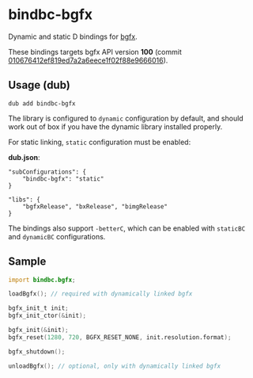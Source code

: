 # bindbc-bgfx
Dynamic and static D bindings for [bgfx](https://github.com/bkaradzic/bgfx).

These bindings targets bgfx API version **100** (commit [010676412ef819ed7a2a6eece1f02f88e9666016](https://github.com/bkaradzic/bgfx/tree/010676412ef819ed7a2a6eece1f02f88e9666016)).

## Usage (dub)
```dub add bindbc-bgfx```

The library is configured to `dynamic` configuration by default, and should work out of box if you have the dynamic library installed properly.

For static linking, `static` configuration must be enabled:

__dub.json__:
```
"subConfigurations": {
	"bindbc-bgfx": "static"
}

"libs": {
	"bgfxRelease", "bxRelease", "bimgRelease"
}
```

The bindings also support `-betterC`, which can be enabled with `staticBC` and `dynamicBC` configurations.

## Sample
```d
import bindbc.bgfx;

loadBgfx(); // required with dynamically linked bgfx

bgfx_init_t init;
bgfx_init_ctor(&init);

bgfx_init(&init);
bgfx_reset(1280, 720, BGFX_RESET_NONE, init.resolution.format);

bgfx_shutdown();

unloadBgfx(); // optional, only with dynamically linked bgfx
```